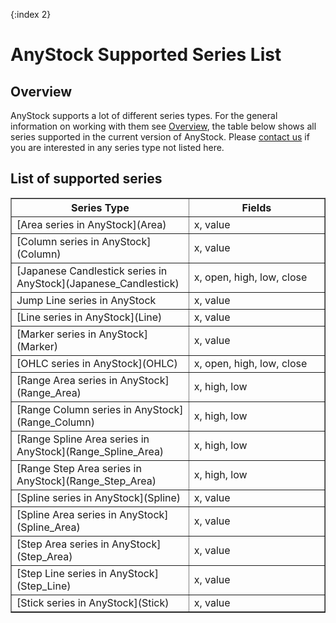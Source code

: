 {:index 2}
# AnyStock Supported Series List

## Overview

AnyStock supports a lot of different series types. For the general information on working with them see [Overview](Overview), the table below shows all series supported in the current version of AnyStock. Please [contact us](https://www.anychart.com/support) if you are interested in any series type not listed here.

## List of supported series

<table width="750" border="1" class="dtTABLE">
<tbody><tr>
<th width="350"><b>Series Type</b></th>
<th width="350"><b>Fields</b></th>
</tr>
<tr>
<td>[Area series in AnyStock](Area)</td>
<td>x, value</td>
</tr>
<tr>
<td>[Column series in AnyStock](Column)</td>
<td>x, value</td>
</tr>
<tr>
<td>[Japanese Candlestick series in AnyStock](Japanese_Candlestick)</td>
<td>x, open, high, low, close</td>
</tr>
<tr>
<td>Jump Line series in AnyStock</td>
<td>x, value</td>
</tr>
<tr>
<td>[Line series in AnyStock](Line)</td>
<td>x, value</td>
</tr>
<tr>
<td>[Marker series in AnyStock](Marker)</td>
<td>x, value</td>
</tr>
<tr>
<td>[OHLC series in AnyStock](OHLC)</td>
<td>x, open, high, low, close</td>
</tr> 
<tr>
<td>[Range Area series in AnyStock](Range_Area)</td>
<td>x, high, low</td>
</tr>
<tr>
<td>[Range Column series in AnyStock](Range_Column)</td>
<td>x, high, low</td>
</tr>
<tr>
<td>[Range Spline Area series in AnyStock](Range_Spline_Area)</td>
<td>x, high, low</td>
</tr>
<tr>
<td>[Range Step Area series in AnyStock](Range_Step_Area)</td>
<td>x, high, low</td>
</tr>
<tr>
<td>[Spline series in AnyStock](Spline)</td>
<td>x, value</td>
</tr>
<tr>
<td>[Spline Area series in AnyStock](Spline_Area)</td>
<td>x, value</td>
</tr>
<tr>
<td>[Step Area series in AnyStock](Step_Area)</td>
<td>x, value</td>
</tr>
<tr>
<td>[Step Line series in AnyStock](Step_Line)</td>
<td>x, value</td>
</tr>
<tr>
<td>[Stick series in AnyStock](Stick)</td>
<td>x, value</td>
</tr>
</tbody></table>


